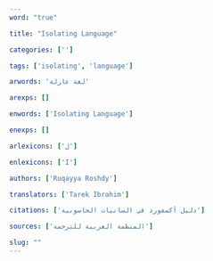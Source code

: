 ```yaml
---
word: "true"

title: "Isolating Language"

categories: ['']

tags: ['isolating', 'language']

arwords: 'لغة عازلة'

arexps: []

enwords: ['Isolating Language']

enexps: []

arlexicons: ['ل']

enlexicons: ['I']

authors: ['Ruqayya Roshdy']

translators: ['Tarek Ibrahim']

citations: ['دليل أكسفورد في السانيات الحاسوبية']

sources: ['المنظمة العربية للترجمة']

slug: ""
---
```

